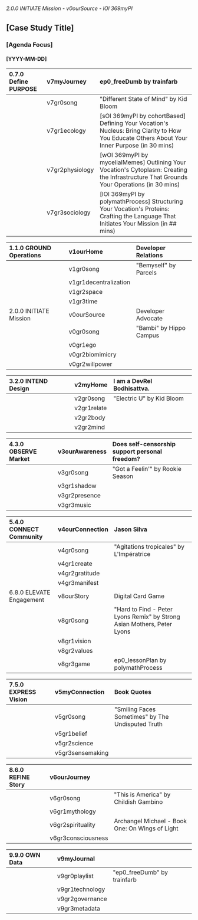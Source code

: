 ###### 2.0.0 INITIATE Mission - v0ourSource - lOl 369myPI
## [Case Study Title]
### [Agenda Focus]
#### [YYYY-MM-DD]

| 0.7.0 Define PURPOSE | v7myJourney | ep0_freeDumb by trainfarb |
|:-------------|:-----|:-----------|
|  |  v7gr0song | "Different State of Mind" by Kid Bloom |
|  |  v7gr1ecology | [sOl 369myPI by cohortBased] Defining Your Vocation's Nucleus: Bring Clarity to How You Educate Others About Your Inner Purpose (in 30 mins)  |
|  |  v7gr2physiology | [wOl 369myPI by mycelialMemes] Outlining Your Vocation's Cytoplasm: Creating the Infrastructure That Grounds Your Operations (in 30 mins) |
|  |  v7gr3sociology | [lOl 369myPI by polymathProcess] Structuring Your Vocation's Proteins: Crafting the Language That Initiates Your Mission (in ## mins) |

| 1.1.0 GROUND Operations | v1ourHome | Developer Relations |
|:-------------|:-----|:-----------|
|  |  v1gr0song | "Bemyself" by Parcels |
|  |  v1gr1decentralization |         |
|  |  v1gr2space |         |
|  |  v1gr3time |         |
| 2.0.0 INITIATE Mission | v0ourSource | Developer Advocate |
|  |  v0gr0song | "Bambi" by Hippo Campus |
|  |  v0gr1ego |        |
|  |  v0gr2biomimicry |         |
|  |  v0gr2willpower |         |

| 3.2.0 INTEND Design | v2myHome | I am a DevRel Bodhisattva. |
|:-------------|:-----|:-----------|
|  |  v2gr0song | "Electric U" by Kid Bloom |
|  |  v2gr1relate |        |
|  |  v2gr2body |         |
|  |  v2gr2mind |         |

| 4.3.0 OBSERVE Market | v3ourAwareness | Does self-censorship support personal freedom? |
|:-------------|:-----|:-----------|
|  |  v3gr0song | "Got a Feelin'" by Rookie Season |
|  |  v3gr1shadow |        |
|  |  v3gr2presence |         |
|  |  v3gr3music |         |

| 5.4.0 CONNECT Community | v4ourConnection | Jason Silva |
|:-------------|:-----|:-----------|
|  |  v4gr0song | "Agitations tropicales" by L'Impératrice |
|  |  v4gr1create |        |
|  |  v4gr2gratitude |         |
|  |  v4gr3manifest |         |
| 6.8.0 ELEVATE Engagement | v8ourStory | Digital Card Game |
|  |  v8gr0song | "Hard to Find - Peter Lyons Remix" by Strong Asian Mothers, Peter Lyons |
|  |  v8gr1vision |        |
|  |  v8gr2values |         |
|  |  v8gr3game | ep0_lessonPlan by polymathProcess |

| 7.5.0 EXPRESS Vision | v5myConnection | Book Quotes |
|:-------------|:-----|:-----------|
|  |  v5gr0song | "Smiling Faces Sometimes" by The Undisputed Truth |
|  |  v5gr1belief |        |
|  |  v5gr2science |         |
|  |  v5gr3sensemaking |         |

| 8.6.0 REFINE Story | v6ourJourney |  |
|:-------------|:-----|:-----------|
|  |  v6gr0song | "This is America" by Childish Gambino |
|  |  v6gr1mythology |        |
|  |  v6gr2spirituality | Archangel Michael - Book One: On Wings of Light |
|  |  v6gr3consciousness |         |

| 9.9.0 OWN Data | v9myJournal |  |
|:-------------|:-----|:-----------|
|  |  v9gr0playlist | "ep0_freeDumb" by trainfarb |
|  |  v9gr1technology |        |
|  |  v9gr2governance |         |
|  |  v9gr3metadata |         |
